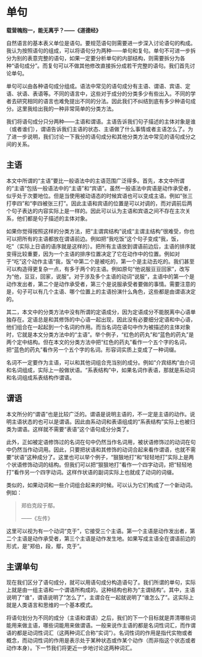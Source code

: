# 单句

**载营魄抱一，能无离乎？——《道德经》**

自然语言的基本表义单位是语句。要规范语句则需要进一步深入讨论语句的构成。我认为按照语句的组成，可以将语句分为两种——单句和复句。单句不可进一步拆分为别的表意完整的语句，如果一定要分析单句的内部结构，则需要拆分为各种“语句成分”。而复句可以不做其他修改直接拆分成若干完整的语句。我们首先讨论单句。

单句可以由各种语句成分组成。语法中常见的语句成分有主语、谓语、宾语、定语、状语、表语等。不同的语言中，这些对于成分的分类多少有些出入。不同的学者去研究相同的语言也难免提出不同的分法。因此我们不纠结到底有多少种语句成分。这里我给出我的一种非常简单的分类方法。

我们将语句成分只分两种——主语和谓语。主语告诉我们句子描述的主体对象是谁（或者谁们），谓语告诉我们主语的状态、主语做了什么事情或者主语怎么了。为了进一步说明，我们讨论一下我分的语句成分和其他分类方法中常见的语句成分之间的关系。

## 主语

本文中所谓的“主语”要比一般语法中的主语范围广泛得多。首先，本文中所谓的“主语”包括一般语法中的“主语”和“宾语”。虽然一般语法中宾语是动作承受者，似乎处于次要地位。但是当使用被动语态的时候宾语也可以变成主语。例如“张三打李四”和“李四被张三打”。因此主语和宾语的位置是可以对调的，而对调前后两个句子表达的内容实际上是一样的。因此可以认为主语和宾语之间不存在主次关系，他们都是句子描述的主体对象。

如果你觉得按照这样的分类方法，把“主谓宾结构”说成“主谓主结构”很难受，你也可以把所有的主语都放在谓语前边。例如把“我吃饭”这个句子变成“我，饭，吃”（实际上日语的语序就是这样的）。把所有主语放到谓语前边后，主语的排序就变得比较重要，因为一个主语的排序位置决定了它在动作中的位置。例如对于“吃”这个动作主语“我，饭”中第二个是被吃的，第一个是主动去吃的。我们甚至可以构造得更复杂一点，有多于两个的主语。例如原句“他说服豆豆回家”，改写为“他，豆豆，回家，说服”。对于涉及多个主语的动词“说服”，主语中的第一个是动作发出者，第二个是动作承受者，第三个是说服承受者要做的事情。需要注意的是，句子可以有几个主语、哪个位置上的主语扮演什么角色，这些都是由谓语决定的。

其二，本文中的分类方法中没有所谓的定语成分，因为定语成分不能脱离中心语单独存在。定语总是和其修饰的中心语一起出现，因此没有必要细分定语和中心语，他们组合在一起起到一个名词的作用。而当名词在语句中作为被描述的主体对象时，它就是本文分类方法中的“主语”。举个例子，“红色的药丸”和“蓝色的药丸”是两个定中结构。但在本文的分类方法中把“红色的药丸”看作一个五个字的名词，把“蓝色的药丸”看作另一个五个字的名词。形容词实质上变成了一种词缀。

名词不一定要作为主语，可以和其他词组合充当别的成分。例如“介宾结构”由介词和名词组成，实际上一般做状语。“系表结构”中，如果名词作表语，那就是系动词和名词组成系表结构作谓语。

## 谓语

本文所分的“谓语”也是比较广泛的。谓语是说明主语的，不一定是主语的动作。说明主语状态的也可以是谓语。因此由系动词和表语组成的“系表结构”实际上也被归类为谓语。这样就不需要“表语”这个语句成分分类了。

此外，正如被定语修饰过的名词在句中仍然当作名词用，被状语修饰过的动词在句中仍然当作动词用。因此，只要把状语和其修饰的动词合起来看作谓语，也就不需要“状语”这种成分了。这里也可以举个例子，“狠狠地打”和“轻轻地打”实际上是两个状语修饰动词的结构。但我们可以把“狠狠地打”看作一个四字动词，把“轻轻地打”看作另一个四字动词。这样作状语的副词实际上也就成了动词的词缀。

类似的，如果动词和一些介词组合起来的时候。可以认为它们构成了一个新动词。例如：

>郑伯克段于鄢。
>
>——《左传》

这里可以视为有一个动词“克于”，它接受三个主语。第一个主语是动作发出者，第二个主语是动作承受者，第三个主语是动作发生地。如果写成主语全在谓语前边的形式，是“郑伯，段，鄢，克于”。

## 主谓单句

现在我们区分了语句成分，就可以用语句成分构造语句了。我们所谓的单句，实际上就是由一组主语和一个谓语所构成的。这种结构也称为“主谓结构”。其中，主语说明了“谁”，谓语说明了“怎么了”，主谓合在一起就说明了“谁怎么了”。这实际上就是人类语言和思维的一个基本模式。

将语句划分为不同的成分（主语和谓语）之后，我们的下一个目标就是弄清哪些词能用来做主语，哪些词能用来做谓语。一般来说作主语的都是名词性词汇，而作谓语的都是动词性词汇（这两种词汇合称“实词”）。名词性词的作用是指代实物或者概念，而动词性词的作用是表示处于某种状态或作某个动作（而非指这个状态或者动作本身）。下一节我们将更近一步地讨论这两种词汇。